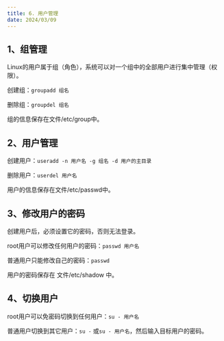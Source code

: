 ```yaml
---
title: 6. 用户管理
date: 2024/03/09
---
```

## 1、组管理

Linux的用户属于组（角色），系统可以对一个组中的全部用户进行集中管理（权限）。

创建组：`groupadd 组名`

删除组：`groupdel 组名`

组的信息保存在文件/etc/group中。

## 2、用户管理

创建用户：`useradd -n 用户名 -g 组名 -d 用户的主目录`

删除用户：`userdel 用户名`

用户的信息保存在文件/etc/passwd中。

## 3、修改用户的密码

创建用户后，必须设置它的密码，否则无法登录。

root用户可以修改任何用户的密码：`passwd 用户名`

普通用户只能修改自己的密码：`passwd`

用户的密码保存在 文件/etc/shadow 中。

## 4、切换用户

root用户可以免密码切换到任何用户：`su - 用户名`

普通用户切换到其它用户：`su -` 或`su - 用户名`，然后输入目标用户的密码。